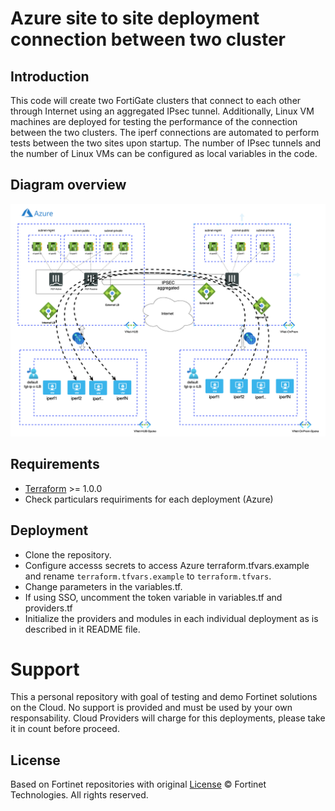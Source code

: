 # Azure site to site deployment connection between two cluster
## Introduction

This code will create two FortiGate clusters that connect to each other through Internet using an aggregated IPsec tunnel. Additionally, Linux VM machines are deployed for testing the performance of the connection between the two clusters. The iperf connections are automated to perform tests between the two sites upon startup. The number of IPsec tunnels and the number of Linux VMs can be configured as local variables in the code.

## Diagram overview
![FortiGate demo overview](images/image1.png)

## Requirements
* [Terraform](https://learn.hashicorp.com/terraform/getting-started/install.html) >= 1.0.0
* Check particulars requiriments for each deployment (Azure) 

## Deployment
* Clone the repository.
* Configure accesss secrets to access Azure terraform.tfvars.example and rename `terraform.tfvars.example` to `terraform.tfvars`.
* Change parameters in the variables.tf.
* If using SSO, uncomment the token variable in variables.tf and providers.tf
* Initialize the providers and modules in each individual deployment as is described in it README file.

# Support
This a personal repository with goal of testing and demo Fortinet solutions on the Cloud. No support is provided and must be used by your own responsability. Cloud Providers will charge for this deployments, please take it in count before proceed.

## License
Based on Fortinet repositories with original [License](https://github.com/fortinet/fortigate-terraform-deploy/blob/master/LICENSE) © Fortinet Technologies. All rights reserved.


